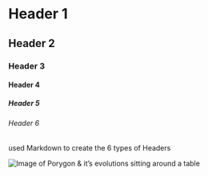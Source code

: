 # Header 1
## Header 2
### Header 3
#### Header 4
##### Header 5
###### Header 6

used Markdown to create the 6 types of Headers

![Image of Porygon & it’s evolutions sitting around a table](https://lh3.googleusercontent.com/pw/ADCreHdSrjr3qZHRg3SwYN7ktmO9TmspVN3TCYaM4EpT7GO6ACckJoHenpYj3Zl2ZV6bUc_trG96WOe6cYD1BrVSuexRDiEgUOJD-YCec_cxq5hBUhcmUgBDcv4y2nJV738Au24QjFcloVwjda6yF92x65VSRwvvAAqZ1VX63ylwwT_zLMpQoFtZKoISzosbo38bCnDuMa1f-JGu9AxId2hLUYDBQf9mLe6GL4Wy9O84OAT_ScBKBVonjLEAcrkH0HeooAzJRBvxNTVdpoNEIsOKPpw1Z1_5kui-nvACzRKhcLVyBbT1pm8vvG-rpBxZPQQAl6H91R0_xDZcqqWeivGy4ipCfITD0-CrYPg6SfSw_qxUM5lvcVHrqwufU9NNblqM8UZbUOeBA6UNebApbrBLlowKyOXGANqKWUYU5CrMBKuzd2AtHnuaCGYuXAvDzRI0ciJ2IIebBRxRGhxuxukefpkfYSlnpIFkXmpKcAwzolh-FlElgIvfW-v0bO5xYfTgbod0OY0QA_tNiqpPkHXGBSqyDuLM-F-jYhBHf_qEVA7m9kxAl3h7CjFnKlcq7neVid2k7lXbokz3FNXc3C_wMA3J8j3uEDB596X7PlHqn2ctzahXc1gwNQCZ6BTkU4sB67H4S1BWB9T5V8-ocLyTydLBATfb0zYPwAY86IjUbixNd-qIKx1YQbsmk1kYvwMFGGhFoN1dPBtkBeUpQSDLyBIrv-6wJ4i-y7ENouDn6SovuAEvpN-9BXZVDg-1ZVWQ3E82LVZ6C1rVVilwYhiRVkzv4S51yS6ofOjOgr0bQYphgnDY3LjE15A_dQpv7F6XwyrT6qbnFZwdpnKMzTIYer2qHemA2x-hqFrOoU7WXxU_O6XPi1KWJXiw2ZF02T7hilC5l7dBg0Ke3hUnAxwFueanLXuwtmH_yplr0XK4RZi62IL2tga_SxG-=s0?imgmax=0)
